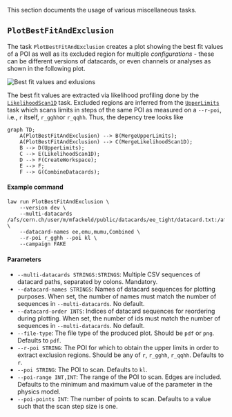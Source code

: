 This section documents the usage of various miscellaneous tasks.


## `PlotBestFitAndExclusion`

The task `PlotBestFitAndExclusion` creates a plot showing the best fit values of a POI as well as its excluded region for multiple *configurations* - these can be different versions of datacards, or even channels or analyses as shown in the following plot.

![Best fit values and exlusions](../images/bestfitexclusion__r_gghh__kl_n51_-25.0_25.0.png)

The best fit values are extracted via likelihood profiling done by the [`LikelihoodScan1D`](likelihood1d.md) task. Excluded regions are inferred from the [`UpperLimits`](limits.md) task which scans limits in steps of the same POI as measured on a `--r-poi`, i.e., `r` itself, `r_gghh`or `r_qqhh`. Thus, the depency tree looks like

```mermaid
graph TD;
    A(PlotBestFitAndExclusion) --> B(MergeUpperLimits);
    A(PlotBestFitAndExclusion) --> C(MergeLikelihoodScan1D);
    B --> D(UpperLimits);
    C --> E(LikelihoodScan1D);
    D --> F(CreateWorkspace);
    E --> F;
    F --> G(CombineDatacards);
```


#### Example command

```shell
law run PlotBestFitAndExclusion \
    --version dev \
    --multi-datacards /afs/cern.ch/user/m/mfackeld/public/datacards/ee_tight/datacard.txt:/afs/cern.ch/user/m/mfackeld/public/datacards/emu_tight/datacard.txt:/afs/cern.ch/user/m/mfackeld/public/datacards/mumu_tight/datacard.txt:/afs/cern.ch/user/m/mfackeld/public/datacards/*/datacard.txt \
    --datacard-names ee,emu,mumu,Combined \
    --r-poi r_gghh --poi kl \
    --campaign FAKE
```


#### Parameters

- `--multi-datacards STRINGS:STRINGS`: Multiple CSV sequences of datacard paths, separated by colons. Mandatory.
- `--datacard-names STRINGS`: Names of datacard sequences for plotting purposes. When set, the number of names must match the number of sequences in `--multi-datacards`. No default.
- `--datacard-order INTS`: Indices of datacard sequences for reordering during plotting. When set, the number of ids must match the number of sequences in `--multi-datacards`. No default.
- `--file-type`: The file type of the produced plot. Should be `pdf` or `png`. Defaults to `pdf`.
- `--r-poi STRING`: The POI for which to obtain the upper limits in order to extract exclusion regions. Should be any of `r`, `r_gghh`, `r_qqhh`. Defaults to `r`.
- `--poi STRING`: The POI to scan. Defaults to `kl`.
- `--poi-range INT,INT`: The range of the POI to scan. Edges are included. Defaults to the minimum and maximum value of the parameter in the physics model.
- `--poi-points INT`: The number of points to scan. Defaults to a value such that the scan step size is one.

